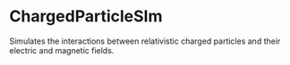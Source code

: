 # ChargedParticleSIm
 Simulates the interactions between relativistic charged particles and their electric and magnetic fields.
